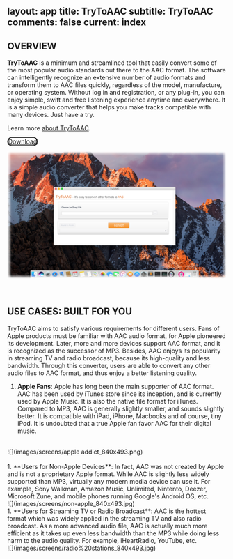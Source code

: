 layout: app
title: TryToAAC
subtitle: TryToAAC
comments: false
current: index
---


## OVERVIEW


**TryToAAC** is a minimum and streamlined tool that easily convert some of the most popular audio standards out there to the AAC format. The software can intelligently recognize an extensive number of audio formats and transform them to AAC files quickly, regardless of the model, manufacture, or operating system. Without log in and registration, or any plug-in, you can enjoy simple, swift and free listening experience anytime and everywhere. It is a simple audio converter that helps you make tracks compatible with many devices. Just have a try.

Learn more [about TryToAAC](./features.html).

<a href="./download.html"><span class="cls-banner-start-link" style="border: 2px solid; border-radius: 25px;"><i class="fa fa-download fa-3x" aria-hidden="true"></i> <span> Download </span></span></a>
<br>

<!-- ![](./images/screens/s2_953x525.png) -->
![](./images/screens/AAC_1440X834.png)

<br>

## USE CASES: BUILT FOR YOU
TryToAAC aims to satisfy various requirements for different users. Fans of Apple products must be familiar with AAC audio format, for Apple pioneered its development. Later, more and more devices support AAC format, and it is recognized as the successor of MP3. Besides, AAC enjoys its popularity in streaming TV and radio broadcast, because its high-quality and less bandwidth. Through this converter, users are able to convert any other audio files to AAC format, and thus enjoy a better listening quality.

1. **Apple Fans**: Apple has long been the main supporter of AAC format. AAC has been used by iTunes store since its inception, and is currently used by Apple Music. It is also the native file format for iTunes. Compared to MP3, AAC is generally slightly smaller, and sounds slightly better. It is compatible with iPad, iPhone, Macbooks and of course, tiny iPod. It is undoubted that a true Apple fan favor AAC for their digital music.
<br>
![](images/screens/apple addict_840x493.png)
<br>
<br>
1. **Users for Non-Apple Devices**: In fact, AAC was not created by Apple and is not a proprietary Apple format. While AAC is slightly less widely supported than MP3, virtually any modern media device can use it. For example, Sony Walkman, Amazon Music, Unlimited, Nintento, Deezer, Microsoft Zune, and mobile phones running Google's Android OS, etc. 
<br>
![](images/screens/non-apple_840x493.jpg)
<br>
1. **Users for Streaming TV or Radio Broadcast**: AAC is the hottest format which was widely applied in the streaming TV and also radio broadcast. As a more advanced audio file, AAC is actually much more efficient as it takes up even less bandwidth than the MP3 while doing less harm to the audio quality. For example, iHeartRadio, YouTube, etc.
<br>
![](images/screens/radio%20stations_840x493.jpg)
<br>

